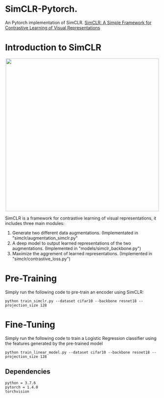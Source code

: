 # SimCLR-Pytorch.

An Pytorch implementation of SimCLR. [SimCLR: A Simple Framework for Contrastive Learning of Visual Representations](https://arxiv.org/abs/2002.05709)

# Introduction to SimCLR 

<p align="center">
  <img src="https://github.com/Spijkervet/SimCLR/blob/master/media/architecture.png?raw=true" width="500"/>
</p>

SimCLR is a framework for contrastive learning of visual representations, it includes three main modules:
1) Generate two different data augmentations. (Implementated in "simclr/augmentation_simclr.py"
2) A deep model to output learned representations of the two augmentations. (Implemented in "models/simclr_backbone.py")
3) Maximize the aggrement of learned representations. (Implemented in "simclr/contrastive_loss.py")


# Pre-Training

Simply run the following code to pre-train an encoder using SimCLR:

```
python train_simclr.py --dataset cifar10 --backbone resnet18 --projection_size 128 
```

# Fine-Tuning

Simply run the following code to train a Logistic Regression classifier using the features generated by the pre-trained model

```
python train_linear_model.py --dataset cifar10 --backbone resnet18 --projection_size 128
```

## Dependencies
```
python = 3.7.6
pytorch = 1.4.0
torchvision
```
